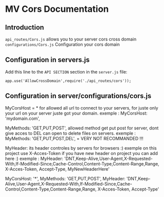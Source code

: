 MV Cors Documentation
==========================

Introduction
-------------

`api_routes/Cors.js` allows you to your server cors cross domain
`configurations/Cors.js` Configuration your cors domain

Configuration in servers.js
-------------

Add this line to the `API SECTION` section in the `server.js` file:

`app.use('AllowCrossDomain',require('./api_routes/cors'));`



Configuration in server/configurations/cors.js
-------------

MyCorsHost = * for allowed all url to connect to your servers,
for juste only your url on your server juste got your domain.
exemple : MyCorsHost: 'mydomain.com',

MyMethods: 'GET,PUT,POST', allowed method get put post for server,
dont give acces to DEL can open to delete files on servers.
exemple : MyMethods: 'GET,PUT,POST,DEL', = VERY NOT RECOMMANDED !!!


MyHeader: its header controles by servers for browsers :) exemple on this project use X-Acces-Token
if you have new header on project you can add here :)
exemple : MyHeader: 'DNT,Keep-Alive,User-Agent,X-Requested-With,If-Modified-Since,Cache-Control,Content-Type,Content-Range,Range, X-Acces-Token, Accept-Type, MyNewHeaderHere'

MyCorsHost: '*',
MyMethods: 'GET,PUT,POST',
MyHeader: 'DNT,Keep-Alive,User-Agent,X-Requested-With,If-Modified-Since,Cache-Control,Content-Type,Content-Range,Range, X-Acces-Token, Accept-Type'
